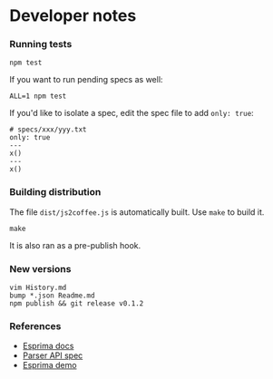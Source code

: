 Developer notes
===============

### Running tests

    npm test

If you want to run pending specs as well:

    ALL=1 npm test

If you'd like to isolate a spec, edit the spec file to add `only: true`:

    # specs/xxx/yyy.txt
    only: true
    ---
    x()
    ---
    x()

### Building distribution

The file `dist/js2coffee.js` is automatically built. Use `make` to build it.

    make

It is also ran as a pre-publish hook.

### New versions

    vim History.md
    bump *.json Readme.md
    npm publish && git release v0.1.2

### References

- [Esprima docs]
- [Parser API spec]
- [Esprima demo]

[Esprima docs]: http://esprima.org/doc/index.html#ast
[Parser API spec]: https://developer.mozilla.org/en-US/docs/Mozilla/Projects/SpiderMonkey/Parser_API
[Esprima demo]: http://esprima.org/demo/parse.html# 

